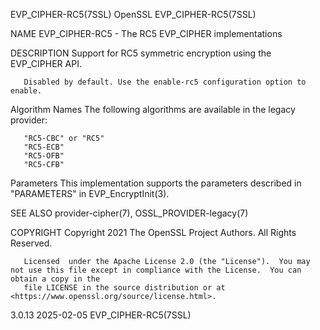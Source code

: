 EVP_CIPHER-RC5(7SSL)							    OpenSSL							  EVP_CIPHER-RC5(7SSL)

NAME
       EVP_CIPHER-RC5 - The RC5 EVP_CIPHER implementations

DESCRIPTION
       Support for RC5 symmetric encryption using the EVP_CIPHER API.

       Disabled by default. Use the enable-rc5 configuration option to enable.

   Algorithm Names
       The following algorithms are available in the legacy provider:

       "RC5-CBC" or "RC5"
       "RC5-ECB"
       "RC5-OFB"
       "RC5-CFB"

   Parameters
       This implementation supports the parameters described in "PARAMETERS" in EVP_EncryptInit(3).

SEE ALSO
       provider-cipher(7), OSSL_PROVIDER-legacy(7)

COPYRIGHT
       Copyright 2021 The OpenSSL Project Authors. All Rights Reserved.

       Licensed	 under the Apache License 2.0 (the "License").	You may not use this file except in compliance with the License.  You can obtain a copy in the
       file LICENSE in the source distribution or at <https://www.openssl.org/source/license.html>.

3.0.13									  2025-02-05							  EVP_CIPHER-RC5(7SSL)
